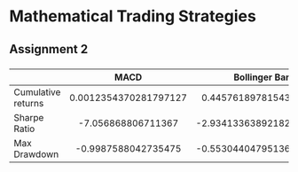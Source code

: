 
# Mathematical Trading Strategies

## Assignment 2

### 



|      |MACD      | Bollinger Bands  |Keltner Channels|
| ------------- |:-------------:| -----:| ------:|
| Cumulative returns   |0.0012354370281797127 | 0.4457618978154339 |0.055777525207907595        |
| Sharpe Ratio  |-7.056868806711367 |-2.9341336389218293 | -7.557933217397533       |
|Max Drawdown | -0.9987588042735475 |  -0.5530440479513619|-0.9441260456709382        |
